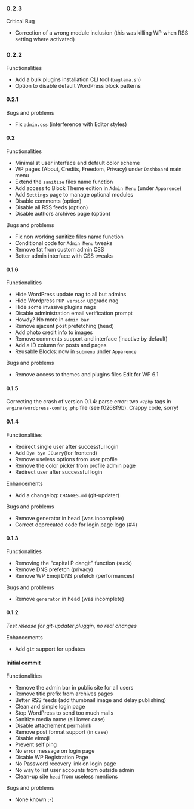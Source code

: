 ### 0.2.3

Critical Bug
* Correction of a wrong module inclusion (this was killing WP when RSS setting where activated)

### 0.2.2

Functionalities
* Add a bulk plugins installation CLI tool (`baglama.sh`)
* Option to disable default WordPress block patterns

#### 0.2.1

Bugs and problems
* Fix `admin.css` (interference with Editor styles)

#### 0.2

Functionalities
* Minimalist user interface and default color scheme
* WP pages (About, Credits, Freedom, Privacy) under `Dashboard` main menu
* Extend the `sanitize` files name function
* Add access to Block Theme edition in `Admin Menu` (under `Apparence`)
* Add `Settings` page to manage optional modules
* Disable comments (option)
* Disable all RSS feeds (option)
* Disable authors archives page (option)

Bugs and problems
* Fix non working sanitize files name function
* Conditional code for `Admin Menu` tweaks
* Remove fat from custom admin CSS
* Better admin interface with CSS tweaks

#### 0.1.6

Functionalities
* Hide WordPress update nag to all but admins
* Hide Wordpress `PHP version` upgrade nag
* Hide some invasive plugins nags
* Disable administration email verification prompt
* Howdy? No more in `admin bar`
* Remove ajacent post prefetching (head)
* Add photo credit info to images
* Remove comments support and interface (inactive by default)
* Add a ID column for posts and pages
* Reusable Blocks: now in `submenu` under `Apparence`

Bugs and problems
* Remove access to themes and plugins files Edit for WP 6.1 

#### 0.1.5

Correcting the crash of version 0.1.4: parse error: two `<?php` tags in `engine/wordpress-config.php` file (see f0268f9b). Crappy code, sorry!

#### 0.1.4
Functionalities
* Redirect single user after successful login
* Add `Bye bye JQuery`(for frontend) 
* Remove useless options from user profile
* Remove the color picker from profile admin page
* Redirect user after successful login  

Enhancements
* Add a changelog: `CHANGES.md` (git-updater)

Bugs and problems
* Remove generator in head (was incomplete)
* Correct deprecated code for login page logo (#4)

#### 0.1.3

Functionalities
* Removing the "capital P dangit" function (suck)
* Remove DNS prefetch (privacy)
* Remove WP Emoji DNS prefetch (performances)

Bugs and problems
* Remove `generator` in head (was incomplete)

#### 0.1.2
_Test release for git-updater pluggin, no real changes_

Enhancements
* Add `git` support for updates

#### Initial commit

Functionalities
* Remove the admin bar in public site for all users
* Remove title prefix from archives pages
* Better RSS feeds (add thumbnail image and delay publishing)
* Clean and simple login page
* Stop WordPress to send too much mails
* Sanitize media name (all lower case)
* Disable attachement permalink
* Remove post format support (in case)
* Disable eimoji
* Prevent self ping
* No error message on login page
* Disable WP Registration Page
* No Password recovery link on login page
* No way to list user accounts from outside admin
* Clean-up site `head` from useless mentions

Bugs and problems
* None known ;-)
